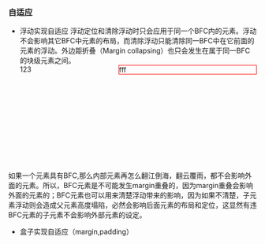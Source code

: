 ### 自适应
* 浮动实现自适应
浮动定位和清除浮动时只会应用于同一个BFC内的元素。浮动不会影响其它BFC中元素的布局，而清除浮动只能清除同一BFC中在它前面的元素的浮动。外边距折叠（Margin collapsing）也只会发生在属于同一BFC的块级元素之间。
    <div style="height:200px">
        <div style="width: 200px;float: left;">123</div>
        <div style="border: 1px solid red;overflow: hidden;">fff</div>
    </div>
如果一个元素具有BFC,那么内部元素再怎么翻江倒海，翻云覆雨，都不会影响外面的元素。所以，BFC元素是不可能发生margin重叠的，因为margin重叠会影响外面的元素的；BFC元素也可以用来清楚浮动带来的影响，因为如果不清楚，子元素浮动则会造成父元素高度塌陷，必然会影响后面元素的布局和定位，这显然有违BFC元素的子元素不会影响外部元素的设定。
* 盒子实现自适应（margin,padding）
